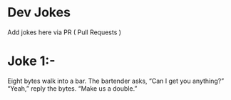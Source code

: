# Dev Jokes

Add jokes here via PR ( Pull Requests )

# Joke 1:-
 
Eight bytes walk into a bar.  The bartender asks, “Can I get you anything?”<br>
“Yeah,” reply the bytes.  “Make us a double.”